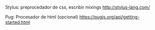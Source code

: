 Stylus: preprocedador de css, escribir mixings
http://stylus-lang.com/

Pug: Procesador de html (opcional)
https://pugjs.org/api/getting-started.html
